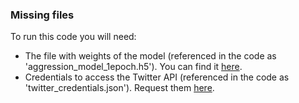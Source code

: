 ### Missing files

To run this code you will need:
- The file with weights of the model (referenced in the code as 'aggression_model_1epoch.h5'). You can find it [here](https://drive.google.com/file/d/1nM0NfnW9p3fISo_C6fBezt-aQ5Rb2IXZ/view?usp=sharing).
- Credentials to access the Twitter API (referenced in the code as 'twitter_credentials.json'). Request them [here](https://developer.twitter.com/en/docs/twitter-api/getting-started/getting-access-to-the-twitter-api).
